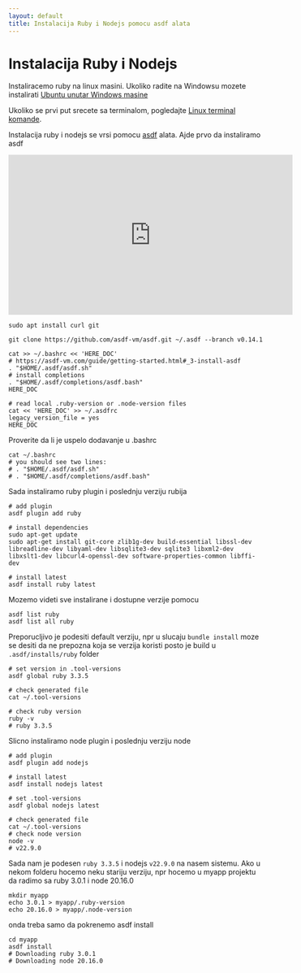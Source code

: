 ```yaml
---
layout: default
title: Instalacija Ruby i Nodejs pomocu asdf alata
---
```


# Instalacija Ruby i Nodejs

Instaliracemo ruby na linux masini. Ukoliko radite na Windowsu mozete instalirati [Ubuntu unutar Windows masine](./instalacija-ubuntu-unutar-windowsa-wsl-windows-subsystem-for-linux.html)

Ukoliko se prvi put srecete sa terminalom, pogledajte [Linux terminal komande](./linux-command-line-terminal-komande.html).

Instalacija ruby i nodejs se vrsi pomocu [asdf](https://asdf-vm.com/) alata. Ajde prvo da instaliramo asdf

<iframe width="560" height="315" src="https://www.youtube.com/embed/XSMUU5Kggww?si=geSqfnAdHGPsdWNB" title="YouTube video player" frameborder="0" allow="accelerometer; autoplay; clipboard-write; encrypted-media; gyroscope; picture-in-picture; web-share" referrerpolicy="strict-origin-when-cross-origin" allowfullscreen></iframe>

```
sudo apt install curl git

git clone https://github.com/asdf-vm/asdf.git ~/.asdf --branch v0.14.1

cat >> ~/.bashrc << 'HERE_DOC'
# https://asdf-vm.com/guide/getting-started.html#_3-install-asdf
. "$HOME/.asdf/asdf.sh"
# install completions
. "$HOME/.asdf/completions/asdf.bash"
HERE_DOC

# read local .ruby-version or .node-version files
cat << 'HERE_DOC' >> ~/.asdfrc 
legacy_version_file = yes
HERE_DOC
```

Proverite da li je uspelo dodavanje u .bashrc

```
cat ~/.bashrc
# you should see two lines:
# . "$HOME/.asdf/asdf.sh"
# . "$HOME/.asdf/completions/asdf.bash"
```

Sada instaliramo ruby plugin i poslednju verziju rubija

```
# add plugin
asdf plugin add ruby

# install dependencies
sudo apt-get update
sudo apt-get install git-core zlib1g-dev build-essential libssl-dev libreadline-dev libyaml-dev libsqlite3-dev sqlite3 libxml2-dev libxslt1-dev libcurl4-openssl-dev software-properties-common libffi-dev

# install latest
asdf install ruby latest
```

Mozemo videti sve instalirane i dostupne verzije pomocu
```
asdf list ruby
asdf list all ruby
```
Preporucljivo je podesiti default verziju, npr u slucaju `bundle install` moze
se desiti da ne prepozna koja se verzija koristi posto je build u
`.asdf/installs/ruby` folder
```
# set version in .tool-versions
asdf global ruby 3.3.5

# check generated file
cat ~/.tool-versions

# check ruby version
ruby -v
# ruby 3.3.5
```

Slicno instaliramo node plugin i poslednju verziju node

```
# add plugin
asdf plugin add nodejs

# install latest
asdf install nodejs latest

# set .tool-versions
asdf global nodejs latest

# check generated file
cat ~/.tool-versions
# check node version
node -v
# v22.9.0
```

Sada nam je podesen <code>ruby 3.3.5</code> i nodejs <code>v22.9.0</code>
na nasem sistemu. Ako u nekom folderu hocemo neku stariju verziju, npr
hocemo u myapp projektu da radimo sa ruby 3.0.1 i node 20.16.0

```
mkdir myapp
echo 3.0.1 > myapp/.ruby-version
echo 20.16.0 > myapp/.node-version
```

onda treba samo da pokrenemo asdf install

```
cd myapp
asdf install
# Downloading ruby 3.0.1
# Downloading node 20.16.0
```
